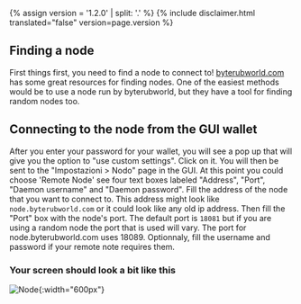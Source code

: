 {% assign version = '1.2.0' | split: '.' %}
{% include disclaimer.html translated="false" version=page.version %}
## Finding a node
First things first, you need to find a node to connect to! [byterubworld.com](https://byterubworld.com/#nodes) has some great resources for finding nodes. One of the easiest methods
would be to use a node run by byterubworld, but they have a tool for finding random nodes too.

## Connecting to the node from the GUI wallet
After you enter your password for your wallet, you will see a pop up that will give you the option to "use custom settings". Click on it. You will then be
sent to the "Impostazioni > Nodo" page in the GUI. At this point you could choose 'Remote Node' see four text boxes labeled "Address", "Port", "Daemon username" and "Daemon password". Fill the address of the node that you want to connect to. This address might look like `node.byterubworld.com` or it could look like any old ip address. Then fill the "Port" box with the node's port. The default port is `18081` but if you are using a random node the port that is used will vary. The port for node.byterubworld.com uses 18089. Optionnaly, fill the username and password if your remote note requires them.
### Your screen should look a bit like this
![Node](png/remote_node/remote-node-screenshot.png){:width="600px"}
